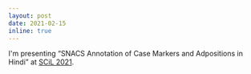 ```yaml
---
layout: post
date: 2021-02-15
inline: true
---
```


I'm presenting “SNACS Annotation of Case Markers and Adpositions in Hindi” at [SCiL 2021](https://www.scil2021.org/).
